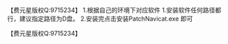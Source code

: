 【费元星版权Q:9715234】
1.根据自己的环境下对应软件
1.安装软件任何路径都行，建议指定路径为D盘。
2.安装完点击安装PatchNavicat.exe 即可

【费元星版权Q:9715234】